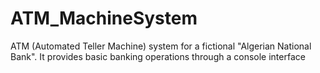 # ATM_MachineSystem
ATM (Automated Teller Machine) system for a fictional "Algerian National Bank". It provides basic banking operations through a console interface
